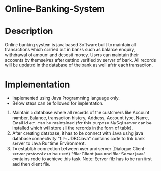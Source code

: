 # Online-Banking-System
# Description
Online banking system is java based Software built to maintain all transactions which carried out in banks such as balance enquiry, withdrawal of amount and deposit money. Users can maintain their accounts by themselves after getting verified by server of bank. All records will be updated in the database of the bank as well afetr each transaction. 
# Implementation
- Implemented using Java Programming language only.
- Below steps can be followed for implentation.

1. Maintain a database where all records of the customers like Account number, Balance, transaction history, Address, Account type, Name, Email id etc. can be maintained (for this purpose MySql server can be installed which will store all the records in the form of table).
2. After creating database, it has to be connect with Java using java database connectivity "file: JDBC.java" contains code to link bank server to Java Runtime Environment.
3. To establish connection between user and server (Dialogue Client-server protocol can be used) "file: Client.java and file: Server.java" contains code to achieve this task. 
Note: Server file has to be run first and then client file.

